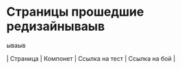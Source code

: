 # Страницы прошедшие редизайнываыв

ываыв


| Страница | Компонет | Ссылка на тест | Ссылка на бой | 

